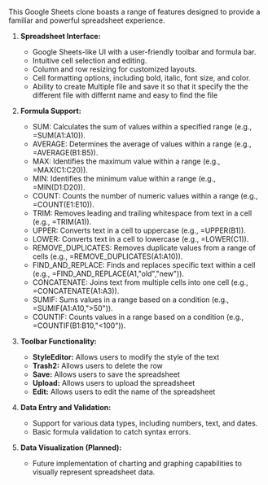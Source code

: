 This Google Sheets clone boasts a range of features designed to provide a familiar and powerful spreadsheet experience.

1.  **Spreadsheet Interface:**
    *   Google Sheets-like UI with a user-friendly toolbar and formula bar.
    *   Intuitive cell selection and editing.
    *   Column and row resizing for customized layouts.
    *   Cell formatting options, including bold, italic, font size, and color.
    *   Ability to create Multiple file and save it so that it specify the the different file with differnt name and easy to find the file

2.  **Formula Support:**
    *   SUM: Calculates the sum of values within a specified range (e.g., =SUM(A1:A10)).
    *   AVERAGE: Determines the average of values within a range (e.g., =AVERAGE(B1:B5)).
    *   MAX: Identifies the maximum value within a range (e.g., =MAX(C1:C20)).
    *   MIN: Identifies the minimum value within a range (e.g., =MIN(D1:D20)).
    *   COUNT: Counts the number of numeric values within a range (e.g., =COUNT(E1:E10)).
    *   TRIM: Removes leading and trailing whitespace from text in a cell (e.g., =TRIM(A1)).
    *   UPPER: Converts text in a cell to uppercase (e.g., =UPPER(B1)).
    *   LOWER: Converts text in a cell to lowercase (e.g., =LOWER(C1)).
    *   REMOVE_DUPLICATES: Removes duplicate values from a range of cells (e.g., =REMOVE_DUPLICATES(A1:A10)).
    *   FIND_AND_REPLACE: Finds and replaces specific text within a cell (e.g., =FIND_AND_REPLACE(A1,"old","new")).
    *   CONCATENATE: Joins text from multiple cells into one cell (e.g., =CONCATENATE(A1:A3)).
    *   SUMIF: Sums values in a range based on a condition (e.g., =SUMIF(A1:A10,">50")).
    *   COUNTIF: Counts values in a range based on a condition (e.g., =COUNTIF(B1:B10,"<100")).

3.  **Toolbar Functionality:**
    *   **StyleEditor:** Allows users to modify the style of the text
    *   **Trash2:** Allows users to delete the row
    *   **Save:** Allows users to save the spreadsheet
    *   **Upload:** Allows users to upload the spreadsheet
    *   **Edit:** Allows users to edit the name of the spreadsheet

4.  **Data Entry and Validation:**
    *   Support for various data types, including numbers, text, and dates.
    *   Basic formula validation to catch syntax errors.

5.  **Data Visualization (Planned):**
    *   Future implementation of charting and graphing capabilities to visually represent spreadsheet data.
